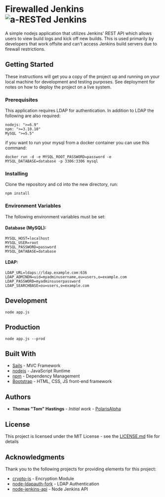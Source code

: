 # Firewalled Jenkins ![a-RESTed Jenkins](https://image.ibb.co/dDKyov/firewall_jenkins.jpg)
A simple nodejs application that utilizes Jenkins' REST API which allows users to view build logs and kick off new builds. This is used primarily by developers that work offsite and can't access Jenkins build servers due to firewall restrictions.

## Getting Started

These instructions will get you a copy of the project up and running on your local machine for development and testing purposes. See deployment for notes on how to deploy the project on a live system.

### Prerequisites

This application requires LDAP for authentication. In addition to LDAP the following are also required:

```
nodejs: ">=6.9"
npm: ">=3.10.10"
MySQL ">=5.5"
```
if you want to run your mysql from a docker container you can use this command:

    docker run -d -e MYSQL_ROOT_PASSWORD=password -e MYSQL_DATABASE=database -p 3306:3306 mysql

### Installing

Clone the repository and cd into the new directory, run:

```
npm install
```

### Environment Variables
The following environment variables must be set:

#### Database (MySQL):

    MYSQL_HOST=localhost
    MYSQL_USER=root
    MYSQL_PASSWORD=password
    MYSQL_DATABASE=database

#### LDAP:

    LDAP_URL=ldaps://ldap.example.com:636
    LDAP_ADMINDN=uid=myadminusername,ou=users,o=example.com
    LDAP_PASSWORD=myadminsuserpassword
    LDAP_SEARCHBASE=ou=users,o=example.com

## Development

```
node app.js
```

## Production

```
node app.js --prod
```

## Built With

* [Sails](http://sailsjs.com/) - MVC Framework
* [nodejs](https://nodejs.org/en/) - JavaScript Runtime
* [npm](https://www.npmjs.com/) - Dependency Management
* [Bootstrap](http://getbootstrap.com/) - HTML, CSS, JS front-end framework

## Authors

* **Thomas "Tom" Hastings** - *Initial work* - [PolarisAlpha](https://github.com/PolarisAlpha)

## License

This project is licensed under the MIT License - see the [LICENSE.md](LICENSE.md) file for details

## Acknowledgments
Thank you to the following projects for providing elements for this project:
* [crypto-js](https://github.com/brix/crypto-js) - Encryption Module
* [node-ldapauth-fork](https://github.com/vesse/node-ldapauth-fork) - LDAP Authentication
* [node-jenkins-api](https://github.com/jansepar/node-jenkins-api/) - Node Jenkins API